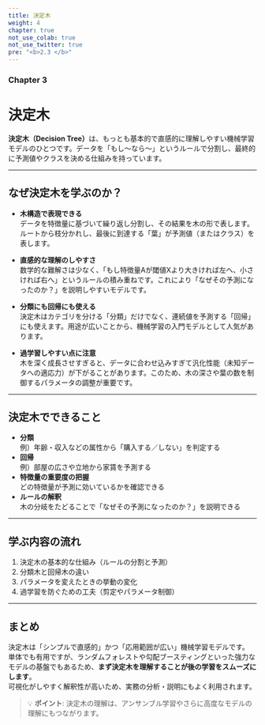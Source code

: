 ```yaml
---
title: 決定木
weight: 4
chapter: true
not_use_colab: true
not_use_twitter: true
pre: "<b>2.3 </b>"
---
```


### Chapter 3

# 決定木

<div class="pagetop-box">
  <p><b>決定木（Decision Tree）</b>は、もっとも基本的で直感的に理解しやすい機械学習モデルのひとつです。データを「もし〜なら〜」というルールで分割し、最終的に予測値やクラスを決める仕組みを持っています。</p>
</div>

---

## なぜ決定木を学ぶのか？

- **木構造で表現できる**  
  データを特徴量に基づいて繰り返し分割し、その結果を木の形で表します。ルートから枝分かれし、最後に到達する「葉」が予測値（またはクラス）を表します。  

- **直感的な理解のしやすさ**  
  数学的な難解さは少なく、「もし特徴量Aが閾値Xより大きければ左へ、小さければ右へ」というルールの積み重ねです。これにより「なぜその予測になったのか？」を説明しやすいモデルです。  

- **分類にも回帰にも使える**  
  決定木はカテゴリを分ける「分類」だけでなく、連続値を予測する「回帰」にも使えます。用途が広いことから、機械学習の入門モデルとして人気があります。  

- **過学習しやすい点に注意**  
  木を深く成長させすぎると、データに合わせ込みすぎて汎化性能（未知データへの適応力）が下がることがあります。このため、木の深さや葉の数を制御するパラメータの調整が重要です。  

---

## 決定木でできること

- **分類**  
  例）年齢・収入などの属性から「購入する／しない」を判定する  
- **回帰**  
  例）部屋の広さや立地から家賃を予測する  
- **特徴量の重要度の把握**  
  どの特徴量が予測に効いているかを確認できる  
- **ルールの解釈**  
  木の分岐をたどることで「なぜその予測になったのか？」を説明できる  

---

## 学ぶ内容の流れ

1. 決定木の基本的な仕組み（ルールの分割と予測）  
2. 分類木と回帰木の違い  
3. パラメータを変えたときの挙動の変化  
4. 過学習を防ぐための工夫（剪定やパラメータ制御）  

---

## まとめ

決定木は「シンプルで直感的」かつ「応用範囲が広い」機械学習モデルです。  
単体でも有用ですが、ランダムフォレストや勾配ブースティングといった強力なモデルの基盤でもあるため、**まず決定木を理解することが後の学習をスムーズにします**。  
可視化がしやすく解釈性が高いため、実務の分析・説明にもよく利用されます。  

> 💡 **ポイント**: 決定木の理解は、アンサンブル学習やさらに高度なモデルの理解にもつながります。

